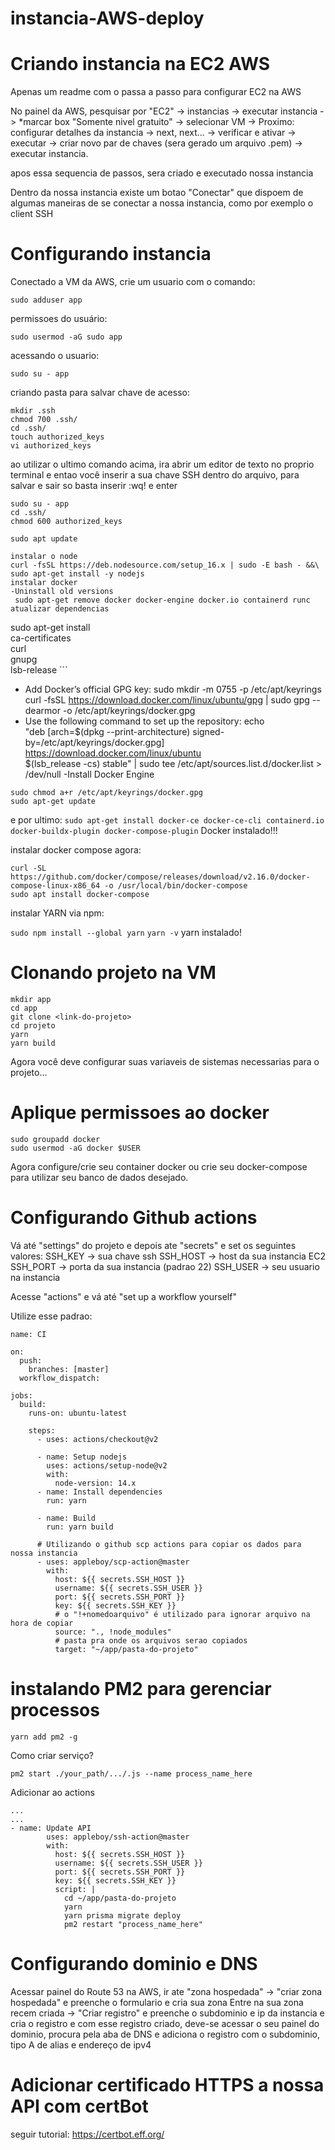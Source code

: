 # instancia-AWS-deploy
# Criando instancia na EC2 AWS
Apenas um readme com o passa a passo para configurar EC2 na AWS

No painel da AWS, pesquisar por "EC2" -> instancias -> executar instancia -> *marcar box "Somente nivel gratuito" -> selecionar VM -> Proximo: configurar detalhes da instancia ->  next, next... -> verificar e ativar -> executar -> criar novo par de chaves (sera gerado um arquivo .pem) -> executar instancia.

apos essa sequencia de passos, sera criado e executado nossa instancia

Dentro da nossa instancia existe um botao "Conectar" que dispoem de algumas maneiras de se conectar a nossa instancia, como por exemplo o client SSH

# Configurando instancia

Conectado a VM da AWS, crie um usuario com o comando:

```sudo adduser app```

permissoes do usuário:

```sudo usermod -aG sudo app```

acessando o usuario: 

```sudo su - app```

criando pasta para salvar chave de acesso:

```
mkdir .ssh
chmod 700 .ssh/
cd .ssh/
touch authorized_keys
vi authorized_keys
```
ao utilizar o ultimo comando acima, ira abrir um editor de texto no proprio terminal e entao você inserir a sua chave SSH dentro do arquivo, para salvar e sair so basta inserir :wq! e enter

```
sudo su - app
cd .ssh/
chmod 600 authorized_keys

sudo apt update

instalar o node
curl -fsSL https://deb.nodesource.com/setup_16.x | sudo -E bash - &&\
sudo apt-get install -y nodejs
instalar docker
-Uninstall old versions
 sudo apt-get remove docker docker-engine docker.io containerd runc
atualizar dependencias
```
sudo apt-get install \
    ca-certificates \
    curl \
    gnupg \
    lsb-release
    ```
- Add Docker’s official GPG key:
sudo mkdir -m 0755 -p /etc/apt/keyrings
curl -fsSL https://download.docker.com/linux/ubuntu/gpg | sudo gpg --dearmor -o /etc/apt/keyrings/docker.gpg
- Use the following command to set up the repository:
echo \
  "deb [arch=$(dpkg --print-architecture) signed-by=/etc/apt/keyrings/docker.gpg] https://download.docker.com/linux/ubuntu \
  $(lsb_release -cs) stable" | sudo tee /etc/apt/sources.list.d/docker.list > /dev/null
-Install Docker Engine
```sudo apt-get update
sudo chmod a+r /etc/apt/keyrings/docker.gpg
sudo apt-get update
```
e por ultimo:
```sudo apt-get install docker-ce docker-ce-cli containerd.io docker-buildx-plugin docker-compose-plugin```
Docker instalado!!!

instalar docker compose agora:
```
curl -SL https://github.com/docker/compose/releases/download/v2.16.0/docker-compose-linux-x86_64 -o /usr/local/bin/docker-compose 
sudo apt install docker-compose
```
instalar YARN via npm:

```sudo npm install --global yarn```
```yarn -v```
yarn instalado!

# Clonando projeto na VM

```
mkdir app
cd app
git clone <link-do-projeto>
cd projeto
yarn 
yarn build 
```

Agora você deve configurar suas variaveis de sistemas necessarias para o projeto...

# Aplique permissoes ao docker
```
sudo groupadd docker
sudo usermod -aG docker $USER
```

Agora configure/crie seu container docker ou crie seu docker-compose para utilizar seu banco de dados desejado.

# Configurando Github actions

Vá até "settings" do projeto e depois ate "secrets" e set os seguintes valores:
SSH_KEY -> sua chave ssh
SSH_HOST -> host da sua instancia EC2
SSH_PORT -> porta da sua instancia (padrao 22)
SSH_USER -> seu usuario na instancia

Acesse "actions" e vá até "set up a workflow yourself"

Utilize esse padrao:

```
name: CI

on: 
  push:
    branches: [master]
  workflow_dispatch:
  
jobs:
  build:
    runs-on: ubuntu-latest
    
    steps:
      - uses: actions/checkout@v2
      
      - name: Setup nodejs
        uses: actions/setup-node@v2
        with:
          node-version: 14.x
      - name: Install dependencies
        run: yarn 
        
      - name: Build
        run: yarn build
      
      # Utilizando o github scp actions para copiar os dados para nossa instancia
      - uses: appleboy/scp-action@master
        with:
          host: ${{ secrets.SSH_HOST }}
          username: ${{ secrets.SSH_USER }}
          port: ${{ secrets.SSH_PORT }}
          key: ${{ secrets.SSH_KEY }}
          # o "!+nomedoarquivo" é utilizado para ignorar arquivo na hora de copiar 
          source: "., !node_modules"
          # pasta pra onde os arquivos serao copiados
          target: "~/app/pasta-do-projeto"
```

# instalando PM2 para gerenciar processos 

```
yarn add pm2 -g
```
Como criar serviço?
```
pm2 start ./your_path/.../.js --name process_name_here
```

Adicionar ao actions
```
...
...
- name: Update API
        uses: appleboy/ssh-action@master
        with: 
          host: ${{ secrets.SSH_HOST }}
          username: ${{ secrets.SSH_USER }}
          port: ${{ secrets.SSH_PORT }}
          key: ${{ secrets.SSH_KEY }}
          script: |
            cd ~/app/pasta-do-projeto
            yarn
            yarn prisma migrate deploy 
            pm2 restart "process_name_here"
```

# Configurando dominio e DNS

Acessar painel do Route 53 na AWS, ir ate "zona hospedada" -> "criar zona hospedada" e preenche o formulario e cria sua zona
Entre na sua zona recem criada -> "Criar registro" e preenche o subdominio e ip da instancia e cria o registro
e com esse registro criado, deve-se acessar o seu painel do dominio, procura pela aba de DNS e adiciona o registro com o subdominio, tipo A de alias e endereço de ipv4

# Adicionar certificado HTTPS a nossa API com certBot

seguir tutorial: https://certbot.eff.org/























